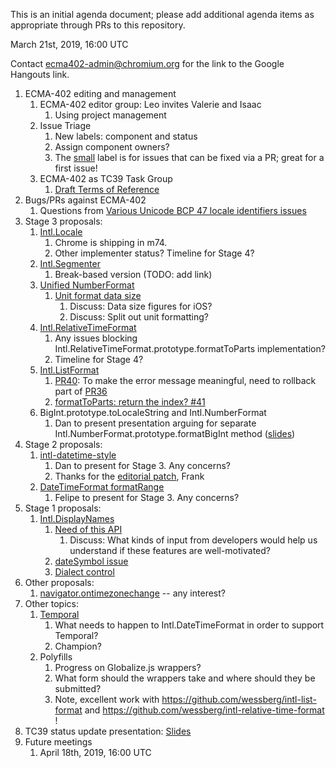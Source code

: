 This is an initial agenda document; please add additional agenda items as appropriate through PRs to this repository.

March 21st, 2019, 16:00 UTC

Contact ecma402-admin@chromium.org for the link to the Google Hangouts link.

1. ECMA-402 editing and management
   1. ECMA-402 editor group: Leo invites Valerie and Isaac
      1. Using project management
   1. Issue Triage
      1. New labels: component and status
      1. Assign component owners?
      1. The [small](https://github.com/tc39/ecma402/issues?q=is%3Aissue+is%3Aopen+label%3Asmall) label is for issues that can be fixed via a PR; great for a first issue!
   1. ECMA-402 as TC39 Task Group
      1. [Draft Terms of Reference](https://docs.google.com/document/d/1GxZ29px1s3kvpv86XwrcMFGOH8VCJajYiMsAvQON4BA/edit?usp=sharing)
1. Bugs/PRs against ECMA-402
   1. Questions from [Various Unicode BCP 47 locale identifiers issues](https://github.com/tc39/ecma402/issues/330)
1. Stage 3 proposals:
   1. [Intl.Locale](https://github.com/tc39/proposal-intl-locale)
      1. Chrome is shipping in m74.
      1. Other implementer status?
      Timeline for Stage 4?
   1. [Intl.Segmenter](https://github.com/tc39/proposal-intl-segmenter)
      1. Break-based version (TODO: add link)
   1. [Unified NumberFormat](https://github.com/tc39/proposal-unified-intl-numberformat)
      1. [Unit format data size](https://github.com/tc39/proposal-unified-intl-numberformat/issues/39)
         1. Discuss: Data size figures for iOS?
         1. Discuss: Split out unit formatting?
   1. [Intl.RelativeTimeFormat](https://github.com/tc39/proposal-intl-relative-time)
      1. Any issues blocking Intl.RelativeTimeFormat.prototype.formatToParts implementation?
      1. Timeline for Stage 4?
   1. [Intl.ListFormat](https://github.com/tc39/proposal-intl-list-format)
      1. [PR40](https://github.com/tc39/proposal-intl-list-format/pull/40): To make the error message meaningful, need to rollback part of [PR36](https://github.com/tc39/proposal-intl-list-format/pull/36)
      1. [formatToParts: return the index? #41](https://github.com/tc39/proposal-intl-list-format/issues/41)
   1. BigInt.prototype.toLocaleString and Intl.NumberFormat
      1. Dan to present presentation arguing for separate Intl.NumberFormat.prototype.formatBigInt method ([slides](https://docs.google.com/presentation/d/1L19IEMWwfGyKFbaA1FAKIl2PEuSoQXtSOvVQLHJV5g0/edit#slide=id.p))
1. Stage 2 proposals:
   1. [intl-datetime-style](https://github.com/tc39/proposal-intl-datetime-style)
      1. Dan to present for Stage 3. Any concerns?
      1. Thanks for the [editorial patch](https://github.com/tc39/proposal-intl-datetime-style/pull/22), Frank
   1. [DateTimeFormat formatRange](https://github.com/fabalbon/proposal-intl-DateTimeFormat-formatRange)
      1. Felipe to present for Stage 3. Any concerns?
1. Stage 1 proposals:
   1. [Intl.DisplayNames](https://github.com/tc39/proposal-intl-displaynames)
      1. [Need of this API](https://github.com/tc39/proposal-intl-displaynames/issues/21)
         1. Discuss: What kinds of input from developers would help us understand if these features are well-motivated?
      1. [dateSymbol issue](https://github.com/tc39/proposal-intl-displaynames/issues/22)
      1. [Dialect control](https://github.com/tc39/proposal-intl-displaynames/issues/20)
1. Other proposals:
   1. [navigator.ontimezonechange](https://github.com/whatwg/html/pull/3047) -- any interest?
1. Other topics:
   1. [Temporal](https://github.com/tc39/proposal-temporal)
      1. What needs to happen to Intl.DateTimeFormat in order to support Temporal?
      1. Champion?
   1. Polyfills
      1. Progress on Globalize.js wrappers?
      1. What form should the wrappers take and where should they be submitted?
      1. Note, excellent work with https://github.com/wessberg/intl-list-format and https://github.com/wessberg/intl-relative-time-format !
1. TC39 status update presentation: [Slides](https://docs.google.com/presentation/d/1wsTyg0d97zR7tpSNuu1wpTsplNfV0RMVh9e-e_2wIDg/edit)
1. Future meetings
   1. April 18th, 2019, 16:00 UTC
